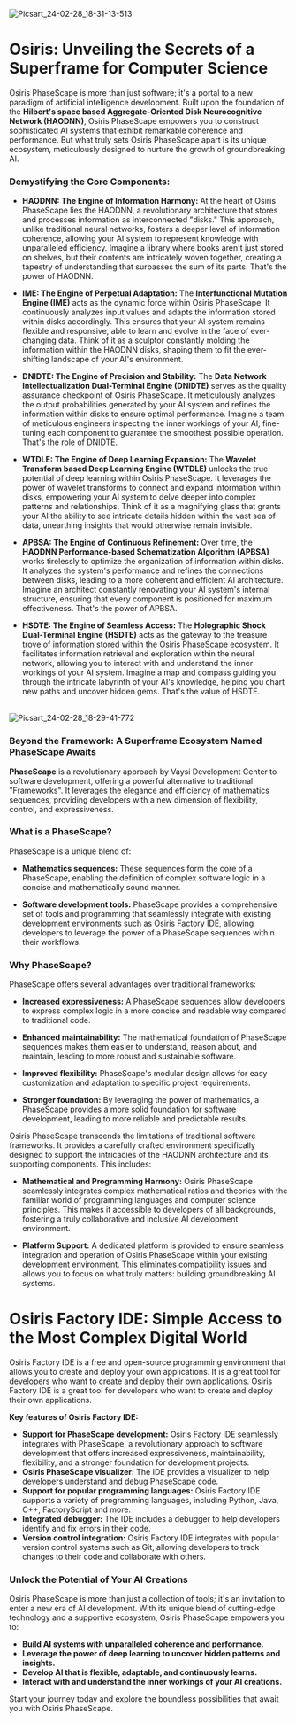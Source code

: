 ![Picsart_24-02-28_18-31-13-513](https://github.com/VaysiDevelopmentCenter/Osiris/assets/151166631/565ebbea-941d-4dce-8596-084a8683d414)


# Osiris: Unveiling the Secrets of a Superframe for Computer Science

Osiris PhaseScape is more than just software; it's a portal to a new paradigm of artificial intelligence development. Built upon the foundation of the **Hilbert's space based Aggregate-Oriented Disk Neurocognitive Network (HAODNN)**, Osiris PhaseScape empowers you to construct sophisticated AI systems that exhibit remarkable coherence and performance. But what truly sets Osiris PhaseScape apart is its unique ecosystem, meticulously designed to nurture the growth of groundbreaking AI.

### Demystifying the Core Components:

* **HAODNN: The Engine of Information Harmony:** At the heart of Osiris PhaseScape lies the HAODNN, a revolutionary architecture that stores and processes information as interconnected "disks." This approach, unlike traditional neural networks, fosters a deeper level of information coherence, allowing your AI system to represent knowledge with unparalleled efficiency. Imagine a library where books aren't just stored on shelves, but their contents are intricately woven together, creating a tapestry of understanding that surpasses the sum of its parts. That's the power of HAODNN.

* **IME: The Engine of Perpetual Adaptation:** The **Interfunctional Mutation Engine (IME)** acts as the dynamic force within Osiris PhaseScape. It continuously analyzes input values and adapts the information stored within disks accordingly. This ensures that your AI system remains flexible and responsive, able to learn and evolve in the face of ever-changing data. Think of it as a sculptor constantly molding the information within the HAODNN disks, shaping them to fit the ever-shifting landscape of your AI's environment.

* **DNIDTE: The Engine of Precision and Stability:** The **Data Network Intellectualization Dual-Terminal Engine (DNIDTE)** serves as the quality assurance checkpoint of Osiris PhaseScape. It meticulously analyzes the output probabilities generated by your AI system and refines the information within disks to ensure optimal performance. Imagine a team of meticulous engineers inspecting the inner workings of your AI, fine-tuning each component to guarantee the smoothest possible operation. That's the role of DNIDTE.

* **WTDLE: The Engine of Deep Learning Expansion:** The **Wavelet Transform based Deep Learning Engine (WTDLE)** unlocks the true potential of deep learning within Osiris PhaseScape. It leverages the power of wavelet transforms to connect and expand information within disks, empowering your AI system to delve deeper into complex patterns and relationships. Think of it as a magnifying glass that grants your AI the ability to see intricate details hidden within the vast sea of data, unearthing insights that would otherwise remain invisible.

* **APBSA: The Engine of Continuous Refinement:** Over time, the **HAODNN Performance-based Schematization Algorithm (APBSA)** works tirelessly to optimize the organization of information within disks. It analyzes the system's performance and refines the connections between disks, leading to a more coherent and efficient AI architecture. Imagine an architect constantly renovating your AI system's internal structure, ensuring that every component is positioned for maximum effectiveness. That's the power of APBSA.

* **HSDTE: The Engine of Seamless Access:** The **Holographic Shock Dual-Terminal Engine (HSDTE)** acts as the gateway to the treasure trove of information stored within the Osiris PhaseScape ecosystem. It facilitates information retrieval and exploration within the neural network, allowing you to interact with and understand the inner workings of your AI system. Imagine a map and compass guiding you through the intricate labyrinth of your AI's knowledge, helping you chart new paths and uncover hidden gems. That's the value of HSDTE.
<br><br/>

![Picsart_24-02-28_18-29-41-772](https://github.com/VaysiDevelopmentCenter/Osiris/assets/151166631/5150c8d7-7fb4-4dcd-8e5e-15fb32566335)


### Beyond the Framework: A Superframe Ecosystem Named PhaseScape Awaits


**PhaseScape** is a revolutionary approach by Vaysi Development Center to software development, offering a powerful alternative to traditional "Frameworks". It leverages the elegance and efficiency of mathematics sequences, providing developers with a new dimension of flexibility, control, and expressiveness.

### What is a PhaseScape?

PhaseScape is a unique blend of:

* **Mathematics sequences:** These sequences form the core of a PhaseScape, enabling the definition of complex software logic in a concise and mathematically sound manner.

* **Software development tools:** PhaseScape provides a comprehensive set of tools and programming that seamlessly integrate with existing development environments such as Osiris Factory IDE, allowing developers to leverage the power of a PhaseScape sequences within their workflows.

### Why PhaseScape?

PhaseScape offers several advantages over traditional frameworks:

* **Increased expressiveness:**  A PhaseScape sequences allow developers to express complex logic in a more concise and readable way compared to traditional code.

* **Enhanced maintainability:** The mathematical foundation of PhaseScape sequences makes them easier to understand, reason about, and maintain, leading to more robust and sustainable software.

* **Improved flexibility:** PhaseScape's modular design allows for easy customization and adaptation to specific project requirements.

* **Stronger foundation:** By leveraging the power of mathematics, a PhaseScape provides a more solid foundation for software development, leading to more reliable and predictable results.



Osiris PhaseScape transcends the limitations of traditional software frameworks. It provides a carefully crafted environment specifically designed to support the intricacies of the HAODNN architecture and its supporting components. This includes:

* **Mathematical and Programming Harmony:** Osiris PhaseScape seamlessly integrates complex mathematical ratios and theories with the familiar world of programming languages and computer science principles. This makes it accessible to developers of all backgrounds, fostering a truly collaborative and inclusive AI development environment.

* **Platform Support:** A dedicated platform is provided to ensure seamless integration and operation of Osiris PhaseScape within your existing development environment. This eliminates compatibility issues and allows you to focus on what truly matters: building groundbreaking AI systems.
  
# Osiris Factory IDE: Simple Access to the Most Complex Digital World 


Osiris Factory IDE is a free and open-source programming environment that allows you to create and deploy your own applications. It is a great tool for developers who want to create and deploy their own applications. Osiris Factory IDE is a great tool for developers who want to create and deploy their own applications. 

**Key features of Osiris Factory IDE:**

* **Support for PhaseScape development:** Osiris Factory IDE seamlessly integrates with PhaseScape, a revolutionary approach to software development that offers increased expressiveness, maintainability, flexibility, and a stronger foundation for development projects.
* **Osiris PhaseScape visualizer:** The IDE provides a visualizer to help developers understand and debug PhaseScape code.
* **Support for popular programming languages:** Osiris Factory IDE supports a variety of programming languages, including Python, Java, C++, FactoryScript and more.
* **Integrated debugger:** The IDE includes a debugger to help developers identify and fix errors in their code.
* **Version control integration:** Osiris Factory IDE integrates with popular version control systems such as Git, allowing developers to track changes to their code and collaborate with others.


### Unlock the Potential of Your AI Creations

Osiris PhaseScape is more than just a collection of tools; it's an invitation to enter a new era of AI development. With its unique blend of cutting-edge technology and a supportive ecosystem, Osiris PhaseScape empowers you to:

* **Build AI systems with unparalleled coherence and performance.**
* **Leverage the power of deep learning to uncover hidden patterns and insights.**
* **Develop AI that is flexible, adaptable, and continuously learns.**
* **Interact with and understand the inner workings of your AI creations.**

Start your journey today and explore the boundless possibilities that await you with Osiris PhaseScape.

